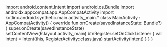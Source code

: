 import android.content.Intent import android.os.Bundle import androidx.appcompat.app.AppCompatActivity import kotlinx.android.synthetic.main.activity_main.* class MainActivity : AppCompatActivity() { override fun onCreate(savedInstanceState: Bundle?) { super.onCreate(savedInstanceState) setContentView(R.layout.activity_main) btnRegister.setOnClickListener { val intent = Intent(this, RegisterActivity::class.java) startActivity(intent) } } } 
